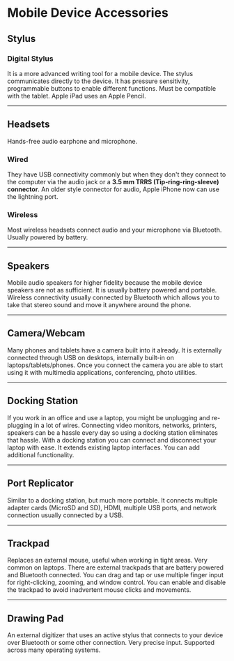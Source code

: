 # Mobile Device Accessories

## Stylus

### Digital Stylus

It is a more advanced writing tool for a mobile device. The stylus communicates directly to the device. It has pressure sensitivity, programmable buttons to enable different functions. Must be compatible with the tablet. Apple iPad uses an Apple Pencil.

---

## Headsets

Hands-free audio earphone and microphone.

### Wired

They have USB connectivity commonly but when they don't they connect to the computer via the audio jack or a **3.5 mm TRRS (Tip-ring-ring-sleeve) connector**. An older style connector for audio, Apple iPhone now can use the lightning port.

### Wireless

Most wireless headsets connect audio and your microphone via Bluetooth. Usually powered by battery.

---

## Speakers

Mobile audio speakers for higher fidelity because the mobile device speakers are not as sufficient. It is usually battery powered and portable. Wireless connectivity usually connected by Bluetooth which allows you to take that stereo sound and move it anywhere around the phone.

---

## Camera/Webcam

Many phones and tablets have a camera built into it already. It is externally connected through USB on desktops, internally built-in on laptops/tablets/phones. Once you connect the camera you are able to start using it with multimedia applications, conferencing, photo utilities.

---

## Docking Station

If you work in an office and use a laptop, you might be unplugging and re-plugging in a lot of wires. Connecting video monitors, networks, printers, speakers can be a hassle every day so using a docking station eliminates that hassle. With a docking station you can connect and disconnect your laptop with ease. It extends existing laptop interfaces. You can add additional functionality.

---

## Port Replicator

Similar to a docking station, but much more portable. It connects multiple adapter cards (MicroSD and SD), HDMI, multiple USB ports, and network connection usually connected by a USB.

---

## Trackpad

Replaces an external mouse, useful when working in tight areas. Very common on laptops. There are external trackpads that are battery powered and Bluetooth connected. You can drag and tap or use multiple finger input for right-clicking, zooming, and window control. You can enable and disable the trackpad to avoid inadvertent mouse clicks and movements.

---

## Drawing Pad

An external digitizer that uses an active stylus that connects to your device over Bluetooth or some other connection. Very precise input. Supported across many operating systems.